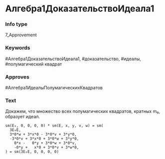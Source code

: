 # Алгебра1ДоказательствоИдеала1
### Info type
7_Approvement
### Keywords
#Алгебра1ДоказательствоИдеала1, #доказательство, #идеалы, #полумагический квадрат
### Approves
#Алгебра1ИдеалыПолумагическихКвадратов
### Text
Докажем, что множество всех полумагических квадратов, кратных m₀, образует идеал.
```
sm(E₀, 0, 0, 0, 0) * sm(E, x, y, v, w) = sm(
  3E₀E,
  3*0*w + 3*x*0 - 3*0*v + 3*y*0,
  -3*0*v + 3*x*0 + 3*0*w + 3*y*0,
    0*x -   0*y + 3*0*w + 3*0*v,
    -0*y +   x*0 + 3*0*v + 3*w*0,
) = sm(3E₀E, 0, 0, 0, 0)
```